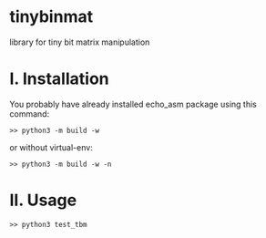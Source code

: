# tinybinmat
library for tiny bit matrix manipulation

# I. Installation

You probably have already installed echo_asm package using this command:

```
>> python3 -m build -w
```
or without virtual-env:
```
>> python3 -m build -w -n
```

# II. Usage

```
>> python3 test_tbm
```

